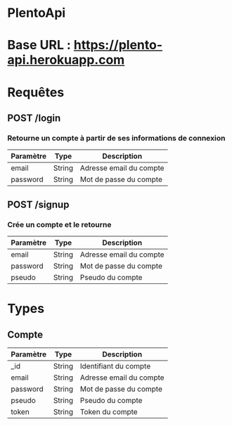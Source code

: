 # PlentoApi

# Base URL : https://plento-api.herokuapp.com




# Requêtes

## POST /login

### Retourne un compte à partir de ses informations de connexion

| Paramètre | Type | Description |
| --------- | ---- | ----------- |
| email | String | Adresse email du compte |
| password | String | Mot de passe du compte |

## POST /signup

### Crée un compte et le retourne

| Paramètre | Type | Description |
| --------- | ---- | ----------- |
| email | String | Adresse email du compte |
| password | String | Mot de passe du compte |
| pseudo | String | Pseudo du compte |




# Types

## Compte

| Paramètre | Type | Description |
| --------- | ---- | ----------- |
| _id | String | Identifiant du compte |
| email | String | Adresse email du compte |
| password | String | Mot de passe du compte |
| pseudo | String | Pseudo du compte |
| token | String | Token du compte |
